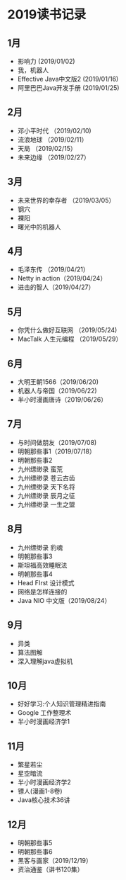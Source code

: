 # 2019读书记录

## 1月
  * 影响力 (2019/01/02)
  * 我，机器人
  * Effective Java中文版2 (2019/01/16)
  * 阿里巴巴Java开发手册 (2019/01/25)
## 2月
  * 邓小平时代 （2019/02/10)
  * 流浪地球 （2019/02/11）
  * 天局 （2019/02/15）
  * 未来边缘 （2019/02/27）
## 3月
  * 未来世界的幸存者 （2019/03/05）
  * 钢穴
  * 裸阳
  * 曙光中的机器人
## 4月
  * 毛泽东传 （2019/04/21）
  * Netty in action（2019/04/24）
  * 进击的智人（2019/04/27）
## 5月
  * 你凭什么做好互联网 （2019/05/24)
  * MacTalk 人生元编程 （2019/05/29）
## 6月
  * 大明王朝1566（2019/06/20)
  * 机器人与帝国（2019/06/22)
  * 半小时漫画唐诗（2019/06/26）
## 7月
  * 与时间做朋友（2019/07/08)
  * 明朝那些事1（2019/07/18）
  * 明朝那些事2
  * 九州缥缈录 蛮荒
  * 九州缥缈录 苍云古齿
  * 九州缥缈录 天下名将
  * 九州缥缈录 辰月之征
  * 九州缥缈录 一生之盟
## 8月
  * 九州缥缈录 豹魂
  * 明朝那些事3
  * 斯坦福高效睡眠法
  * 明朝那些事4
  * Head FIrst 设计模式
  * 网络是怎样连接的
  * Java NIO 中文版（2019/08/24）
## 9月
  * 异类
  * 算法图解
  * 深入理解java虚拟机
## 10月
  * 好好学习:个人知识管理精进指南
  * Google 工作整理术
  * 半小时漫画经济学1
## 11月
  * 繁星若尘
  * 星空暗流
  * 半小时漫画经济学2
  * 镖人(漫画1-8卷)
  * Java核心技术36讲
## 12月
  * 明朝那些事5
  * 明朝那些事6
  * 黑客与画家（2019/12/19）
  * 资治通鉴（讲书120集）
